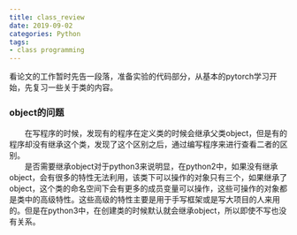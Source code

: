 ```yaml
---
title: class_review
date: 2019-09-02
categories: Python
tags:
- class programming
---
```


看论文的工作暂时先告一段落，准备实验的代码部分，从基本的pytorch学习开始，先复习一些关于类的内容。
<!-- more -->

### object的问题
　　在写程序的时候，发现有的程序在定义类的时候会继承父类object，但是有的程序却没有继承这个类，发现了这个区别之后，通过编写程序来进行查看二者的区别。<br>
　　是否需要继承object对于python3来说明显，在python2中，如果没有继承object，会有很多的特性无法利用，该类下可以操作的对象只有三个，如果继承了object，这个类的命名空间下会有更多的成员变量可以操作，这些可操作的对象都是类中的高级特性。这些高级的特性主要是用于手写框架或是写大项目的人来用的。但是在python3中，在创建类的时候默认就会继承object，所以即使不写也没有关系。



